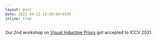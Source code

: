 ```yaml
---
layout: post
date: 2021-04-12 15:59:00+0100
inline: true
---
```


Our 2nd workshop on [Visual Inductive Priors](https://vipriors.github.io) got accepted to ICCV 2021.
